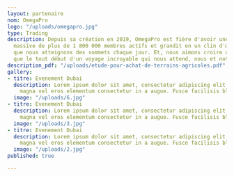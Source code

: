 ```yaml
---
layout: partenaire
nom: OmegaPro
logo: "/uploads/omegapro.jpg"
type: Trading
description: Depuis sa création en 2019, OmegaPro est fière d'avoir une communauté
  massive de plus de 1 800 000 membres actifs et grandit en un clin d'œil à mesure
  que nous atteignons des sommets chaque jour. Et, nous aimons croire que ce n'est
  que le tout début d'un voyage incroyable qui nous attend, nous et notre communauté.
description_pdf: "/uploads/etude-pour-achat-de-terrains-agricoles.pdf"
gallery:
- titre: Evenement Dubai
  description: Lorem ipsum dolor sit amet, consectetur adipiscing elit. Maecenas at
    magna vel eros elementum consectetur in a augue. Fusce facilisis blandit convallis.
  image: "/uploads/6.jpg"
- titre: Evenement Dubai
  description: Lorem ipsum dolor sit amet, consectetur adipiscing elit. Maecenas at
    magna vel eros elementum consectetur in a augue. Fusce facilisis blandit convallis.
  image: "/uploads/3.jpg"
- titre: Evenement Dubai
  description: Lorem ipsum dolor sit amet, consectetur adipiscing elit. Maecenas at
    magna vel eros elementum consectetur in a augue. Fusce facilisis blandit convallis.
  image: "/uploads/2.jpg"
published: true

---
```

